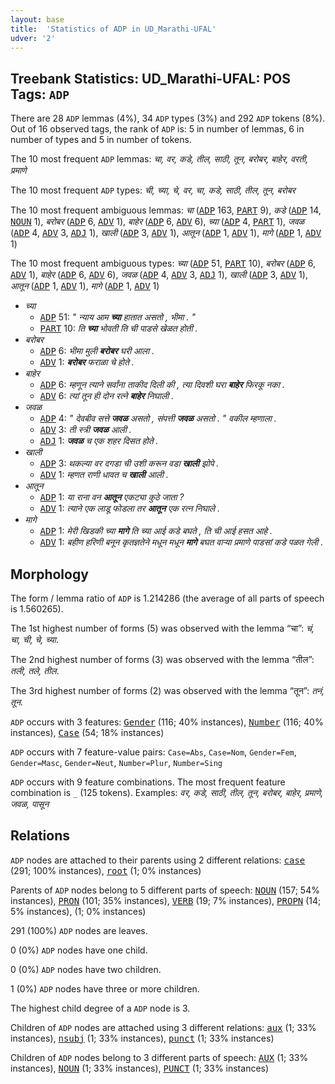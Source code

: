 ```yaml
---
layout: base
title:  'Statistics of ADP in UD_Marathi-UFAL'
udver: '2'
---
```


## Treebank Statistics: UD_Marathi-UFAL: POS Tags: `ADP`

There are 28 `ADP` lemmas (4%), 34 `ADP` types (3%) and 292 `ADP` tokens (8%).
Out of 16 observed tags, the rank of `ADP` is: 5 in number of lemmas, 6 in number of types and 5 in number of tokens.

The 10 most frequent `ADP` lemmas: <em>चा, वर, कडे, तील, साठी, तून, बरोबर, बाहेर, वरती, प्रमाणे</em>

The 10 most frequent `ADP` types:  <em>ची, च्या, चे, वर, चा, कडे, साठी, तील, तून, बरोबर</em>

The 10 most frequent ambiguous lemmas: <em>चा</em> (<tt><a href="mr_ufal-pos-ADP.html">ADP</a></tt> 163, <tt><a href="mr_ufal-pos-PART.html">PART</a></tt> 9), <em>कडे</em> (<tt><a href="mr_ufal-pos-ADP.html">ADP</a></tt> 14, <tt><a href="mr_ufal-pos-NOUN.html">NOUN</a></tt> 1), <em>बरोबर</em> (<tt><a href="mr_ufal-pos-ADP.html">ADP</a></tt> 6, <tt><a href="mr_ufal-pos-ADV.html">ADV</a></tt> 1), <em>बाहेर</em> (<tt><a href="mr_ufal-pos-ADP.html">ADP</a></tt> 6, <tt><a href="mr_ufal-pos-ADV.html">ADV</a></tt> 6), <em>च्या</em> (<tt><a href="mr_ufal-pos-ADP.html">ADP</a></tt> 4, <tt><a href="mr_ufal-pos-PART.html">PART</a></tt> 1), <em>जवळ</em> (<tt><a href="mr_ufal-pos-ADP.html">ADP</a></tt> 4, <tt><a href="mr_ufal-pos-ADV.html">ADV</a></tt> 3, <tt><a href="mr_ufal-pos-ADJ.html">ADJ</a></tt> 1), <em>खाली</em> (<tt><a href="mr_ufal-pos-ADP.html">ADP</a></tt> 3, <tt><a href="mr_ufal-pos-ADV.html">ADV</a></tt> 1), <em>आतून</em> (<tt><a href="mr_ufal-pos-ADP.html">ADP</a></tt> 1, <tt><a href="mr_ufal-pos-ADV.html">ADV</a></tt> 1), <em>मागे</em> (<tt><a href="mr_ufal-pos-ADP.html">ADP</a></tt> 1, <tt><a href="mr_ufal-pos-ADV.html">ADV</a></tt> 1)

The 10 most frequent ambiguous types:  <em>च्या</em> (<tt><a href="mr_ufal-pos-ADP.html">ADP</a></tt> 51, <tt><a href="mr_ufal-pos-PART.html">PART</a></tt> 10), <em>बरोबर</em> (<tt><a href="mr_ufal-pos-ADP.html">ADP</a></tt> 6, <tt><a href="mr_ufal-pos-ADV.html">ADV</a></tt> 1), <em>बाहेर</em> (<tt><a href="mr_ufal-pos-ADP.html">ADP</a></tt> 6, <tt><a href="mr_ufal-pos-ADV.html">ADV</a></tt> 6), <em>जवळ</em> (<tt><a href="mr_ufal-pos-ADP.html">ADP</a></tt> 4, <tt><a href="mr_ufal-pos-ADV.html">ADV</a></tt> 3, <tt><a href="mr_ufal-pos-ADJ.html">ADJ</a></tt> 1), <em>खाली</em> (<tt><a href="mr_ufal-pos-ADP.html">ADP</a></tt> 3, <tt><a href="mr_ufal-pos-ADV.html">ADV</a></tt> 1), <em>आतून</em> (<tt><a href="mr_ufal-pos-ADP.html">ADP</a></tt> 1, <tt><a href="mr_ufal-pos-ADV.html">ADV</a></tt> 1), <em>मागे</em> (<tt><a href="mr_ufal-pos-ADP.html">ADP</a></tt> 1, <tt><a href="mr_ufal-pos-ADV.html">ADV</a></tt> 1)


* <em>च्या</em>
  * <tt><a href="mr_ufal-pos-ADP.html">ADP</a></tt> 51: <em>" न्याय आम <b>च्या</b> हातात असतो , भीमा . "</em>
  * <tt><a href="mr_ufal-pos-PART.html">PART</a></tt> 10: <em>ति <b>च्या</b> भोवती ति ची पाडसे खेळत होती .</em>
* <em>बरोबर</em>
  * <tt><a href="mr_ufal-pos-ADP.html">ADP</a></tt> 6: <em>भीमा मुली <b>बरोबर</b> घरी आला .</em>
  * <tt><a href="mr_ufal-pos-ADV.html">ADV</a></tt> 1: <em><b>बरोबर</b> फराळा चे होते .</em>
* <em>बाहेर</em>
  * <tt><a href="mr_ufal-pos-ADP.html">ADP</a></tt> 6: <em>म्हणून त्याने सर्वांना ताकीद दिली की , त्या दिवशी घरा <b>बाहेर</b> फिरकू नका .</em>
  * <tt><a href="mr_ufal-pos-ADV.html">ADV</a></tt> 6: <em>त्यां तून ही दोन रत्ने <b>बाहेर</b> निघाली .</em>
* <em>जवळ</em>
  * <tt><a href="mr_ufal-pos-ADP.html">ADP</a></tt> 4: <em>" देवबीव सत्ते <b>जवळ</b> असतो , संपत्ती <b>जवळ</b> असतो . " वकील म्हणाला .</em>
  * <tt><a href="mr_ufal-pos-ADV.html">ADV</a></tt> 3: <em>ती स्त्री <b>जवळ</b> आली .</em>
  * <tt><a href="mr_ufal-pos-ADJ.html">ADJ</a></tt> 1: <em><b>जवळ</b> च एक शहर दिसत होते .</em>
* <em>खाली</em>
  * <tt><a href="mr_ufal-pos-ADP.html">ADP</a></tt> 3: <em>थकल्या वर दगडा ची उशी करून वडा <b>खाली</b> झोपे .</em>
  * <tt><a href="mr_ufal-pos-ADV.html">ADV</a></tt> 1: <em>म्हणत राणी धावत च <b>खाली</b> आली .</em>
* <em>आतून</em>
  * <tt><a href="mr_ufal-pos-ADP.html">ADP</a></tt> 1: <em>या राना वन <b>आतून</b> एकट्या कुठे जाता ?</em>
  * <tt><a href="mr_ufal-pos-ADV.html">ADV</a></tt> 1: <em>त्याने एक लाडू फोडला तर <b>आतून</b> एक रत्न निघाले .</em>
* <em>मागे</em>
  * <tt><a href="mr_ufal-pos-ADP.html">ADP</a></tt> 1: <em>मेरी खिडकी च्या <b>मागे</b> ति च्या आई कडे बघते , ति ची आई हसत आहे .</em>
  * <tt><a href="mr_ufal-pos-ADV.html">ADV</a></tt> 1: <em>बहीण हरिणी बनून कृतज्ञतेने मधून मधून <b>मागे</b> बघत वाऱ्या प्रमाणे पाडसां कडे पळत गेली .</em>

## Morphology

The form / lemma ratio of `ADP` is 1.214286 (the average of all parts of speech is 1.560265).

The 1st highest number of forms (5) was observed with the lemma “चा”: <em>चं, चा, ची, चे, च्या</em>.

The 2nd highest number of forms (3) was observed with the lemma “तील”: <em>तली, तले, तील</em>.

The 3rd highest number of forms (2) was observed with the lemma “तून”: <em>तनं, तून</em>.

`ADP` occurs with 3 features: <tt><a href="mr_ufal-feat-Gender.html">Gender</a></tt> (116; 40% instances), <tt><a href="mr_ufal-feat-Number.html">Number</a></tt> (116; 40% instances), <tt><a href="mr_ufal-feat-Case.html">Case</a></tt> (54; 18% instances)

`ADP` occurs with 7 feature-value pairs: `Case=Abs`, `Case=Nom`, `Gender=Fem`, `Gender=Masc`, `Gender=Neut`, `Number=Plur`, `Number=Sing`

`ADP` occurs with 9 feature combinations.
The most frequent feature combination is `_` (125 tokens).
Examples: <em>वर, कडे, साठी, तील, तून, बरोबर, बाहेर, प्रमाणे, जवळ, पासून</em>


## Relations

`ADP` nodes are attached to their parents using 2 different relations: <tt><a href="mr_ufal-dep-case.html">case</a></tt> (291; 100% instances), <tt><a href="mr_ufal-dep-root.html">root</a></tt> (1; 0% instances)

Parents of `ADP` nodes belong to 5 different parts of speech: <tt><a href="mr_ufal-pos-NOUN.html">NOUN</a></tt> (157; 54% instances), <tt><a href="mr_ufal-pos-PRON.html">PRON</a></tt> (101; 35% instances), <tt><a href="mr_ufal-pos-VERB.html">VERB</a></tt> (19; 7% instances), <tt><a href="mr_ufal-pos-PROPN.html">PROPN</a></tt> (14; 5% instances),  (1; 0% instances)

291 (100%) `ADP` nodes are leaves.

0 (0%) `ADP` nodes have one child.

0 (0%) `ADP` nodes have two children.

1 (0%) `ADP` nodes have three or more children.

The highest child degree of a `ADP` node is 3.

Children of `ADP` nodes are attached using 3 different relations: <tt><a href="mr_ufal-dep-aux.html">aux</a></tt> (1; 33% instances), <tt><a href="mr_ufal-dep-nsubj.html">nsubj</a></tt> (1; 33% instances), <tt><a href="mr_ufal-dep-punct.html">punct</a></tt> (1; 33% instances)

Children of `ADP` nodes belong to 3 different parts of speech: <tt><a href="mr_ufal-pos-AUX.html">AUX</a></tt> (1; 33% instances), <tt><a href="mr_ufal-pos-NOUN.html">NOUN</a></tt> (1; 33% instances), <tt><a href="mr_ufal-pos-PUNCT.html">PUNCT</a></tt> (1; 33% instances)

